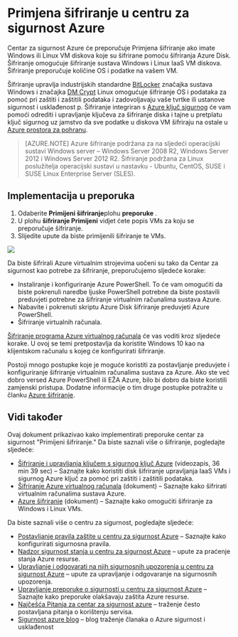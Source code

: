 <properties
   pageTitle="Primjena šifriranje u centru za sigurnost Azure | Microsoft Azure"
   description="Ovaj dokument pokazuje kako implementirati preporuke centar za sigurnost Azure **Primijeni šifriranje**."
   services="security-center"
   documentationCenter="na"
   authors="TerryLanfear"
   manager="MBaldwin"
   editor=""/>

<tags
   ms.service="security-center"
   ms.devlang="na"
   ms.topic="article"
   ms.tgt_pltfrm="na"
   ms.workload="na"
   ms.date="07/29/2016"
   ms.author="terrylan"/>

# <a name="apply-disk-encryption-in-azure-security-center"></a>Primjena šifriranje u centru za sigurnost Azure

Centar za sigurnost Azure će preporučuje Primjena šifriranje ako imate Windows ili Linux VM diskova koje su šifrirane pomoću šifriranja Azure Disk. Šifriranje omogućuje šifriranje sustava Windows i Linux IaaS VM diskova.  Šifriranje preporučuje količine OS i podatke na vašem VM.


Šifriranje upravlja industrijskih standardne [BitLocker](https://technet.microsoft.com/library/cc732774.aspx) značajka sustava Windows i značajka [DM Crypt](https://en.wikipedia.org/wiki/Dm-crypt) Linux omogućuje šifriranje OS i podataka za pomoć pri zaštiti i zaštitili podataka i zadovoljavaju vaše tvrtke ili ustanove sigurnost i usklađenost p. Šifriranje integriran s [Azure ključ sigurnog](https://azure.microsoft.com/documentation/services/key-vault/) će vam pomoći odrediti i upravljanje ključeva za šifriranje diska i tajne u pretplatu ključ sigurnog uz jamstvo da sve podatke u diskova VM šifriraju na ostale u [Azure prostora za pohranu](https://azure.microsoft.com/documentation/services/storage/).

> [AZURE.NOTE] Azure šifriranje podržana za na sljedeći operacijski sustavi Windows server – Windows Server 2008 R2, Windows Server 2012 i Windows Server 2012 R2. Šifriranje podržana za Linux poslužitelja operacijski sustavi u nastavku - Ubuntu, CentOS, SUSE i SUSE Linux Enterprise Server (SLES).

## <a name="implement-the-recommendation"></a>Implementacija u preporuka

1. Odaberite **Primijeni šifriranje**plohu **preporuke** .
2. U plohu **šifriranje Primijeni** vidjet ćete popis VMs za koju se preporučuje šifriranje.
3. Slijedite upute da biste primijenili šifriranje te VMs.

![][1]

Da biste šifrirali Azure virtualnim strojevima uočeni su tako da Centar za sigurnost kao potrebe za šifriranje, preporučujemo sljedeće korake:

- Instaliranje i konfiguriranje Azure PowerShell. To će vam omogućiti da biste pokrenuli naredbe ljuske PowerShell potrebne da biste postavili preduvjeti potrebne za šifriranje virtualnim računalima sustava Azure.
- Nabavite i pokrenuti skriptu Azure Disk šifriranje preduvjeti Azure PowerShell.
- Šifriranje virtualnih računala.

[Šifriranje programa Azure virtualnog računala](security-center-disk-encryption.md) će vas voditi kroz sljedeće korake.  U ovoj se temi pretpostavlja da koristite Windows 10 kao na klijentskom računalu s kojeg će konfigurirati šifriranje.

Postoji mnogo postupke koje je moguće koristiti za postavljanje preduvjete i konfiguriranje šifriranje virtualnim računalima sustava za Azure. Ako ste već dobro versed Azure PowerShell ili EŽA Azure, bilo bi dobro da biste koristili zamjenski pristupa. Dodatne informacije o tim druge postupke potražite u članku [Azure šifriranje](../security/azure-security-disk-encryption.md).



## <a name="see-also"></a>Vidi također

Ovaj dokument prikazivao kako implementirati preporuke centar za sigurnost "Primijeni šifriranje." Da biste saznali više o šifriranje, pogledajte sljedeće:

- [Šifriranje i upravljanja ključem s sigurnog ključ Azure](https://azure.microsoft.com/documentation/videos/azurecon-2015-encryption-and-key-management-with-azure-key-vault/) (videozapis, 36 min 39 sec) – Saznajte kako koristiti disk šifriranje upravljanja IaaS VMs i sigurnog Azure ključ za pomoć pri zaštiti i zaštitili podataka.
- [Šifriranje Azure virtualnog računala](security-center-disk-encryption.md) (dokument) – Saznajte kako šifrirati virtualnim računalima sustava Azure.
- [Azure šifriranje](../security/azure-security-disk-encryption.md) (dokument) – Saznajte kako omogućiti šifriranje za Windows i Linux VMs.

Da biste saznali više o centru za sigurnost, pogledajte sljedeće:

- [Postavljanje pravila zaštite u centru za sigurnost Azure](security-center-policies.md) – Saznajte kako konfigurirati sigurnosna pravila.
- [Nadzor sigurnost stanja u centru za sigurnost Azure](security-center-monitoring.md) – upute za praćenje stanja Azure resurse.
- [Upravljanje i odgovarati na njih sigurnosnih upozorenja u centru za sigurnost Azure](security-center-managing-and-responding-alerts.md) – upute za upravljanje i odgovaranje na sigurnosnih upozorenja.
- [Upravljanje preporuke o sigurnosti u centru za sigurnost Azure](security-center-recommendations.md) – Saznajte kako preporuke olakšavaju zaštita Azure resurse.
- [Najčešća Pitanja za centar za sigurnost azure](security-center-faq.md) – traženje često postavljana pitanja o korištenju servisa.
- [Sigurnost azure blog](http://blogs.msdn.com/b/azuresecurity/) – blog traženje članaka o Azure sigurnost i usklađenost



<!--Image references-->
[1]: ./media/security-center-apply-disk-encryption/apply-disk-encryption.png
